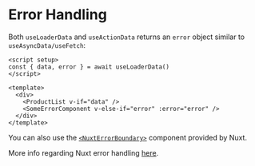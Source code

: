 # Error Handling

Both `useLoaderData` and `useActionData` returns an `error` object similar to `useAsyncData/useFetch`:

```vue
<script setup>
const { data, error } = await useLoaderData()
</script>

<template>
  <div>
    <ProductList v-if="data" />
    <SomeErrorComponent v-else-if="error" :error="error" />
  </div>
</template>
```

You can also use the [`<NuxtErrorBoundary>`](https://nuxt.com/docs/api/components/nuxt-error-boundary#nuxterrorboundary) component provided by Nuxt.

More info regarding Nuxt error handling [here](https://nuxt.com/docs/getting-started/error-handling#error-handling).
